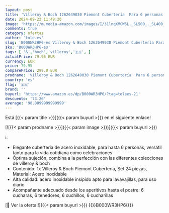```yaml
---
layout: post
title: 'Villeroy & Boch 1262649030 Piemont Cubertería  Para 6 personas  Acero inoxidable  24 piezas'
date: 2024-09-22 11:49:20
image: 'https://m.media-amazon.com/images/I/31lnqXMCW5L._SL500_._SL400_.jpg'
comments: true
category: ofertas
author: 'tole.es'
slug: 'B000WR3HP6-es Villeroy & Boch 1262649030 Piemont Cubertería Para 6...'
sku: 'B000WR3HP6-es'
tags: [ '&','boch','villeroy','🇪🇸', ]
actualPrice: 79.95 EUR
currency: EUR
price: 79.95
comparePrice: 299.0 EUR
prodname: 'Villeroy & Boch 1262649030 Piemont Cubertería  Para 6 personas  Acero inoxidable  24 piezas'
country: 'es'
flag: '🇪🇸'
brand: ''
buyurl: 'https://www.amazon.es/dp/B000WR3HP6/?tag=tolees-21'
descuento: '73.26'
average: '98.0099999999999'
---
```


Está [{{< param title >}}]({{< param buyurl >}}) en el siguiente enlace!

[![{{< param prodname >}}]({{< param image >}})]({{< param buyurl >}})

ℹ️:

- Elegante cubertería de acero inoxidable, para hasta 6 personas, versátil tanto para la vida cotidiana como celebraciones
- Óptima sujeción, combina a la perfección con las diferentes colecciones de villeroy & boch
- Contenido: 1x Villeroy & Boch Piemont Cubertería, Set 24 piezas, Material: Acero inoxidable
- Alta calidad: acero inoxidable insípido apto para lavavajillas, para uso diario
- Acompañante adecuado desde los aperitivos hasta el postre: 6 cucharas, 6 tenedores, 6 cuchillos, 6 cucharillas

[🛒 Ver la oferta!!]({{< param buyurl >}})
{{<world>}}B000WR3HP6{{</world>}}
